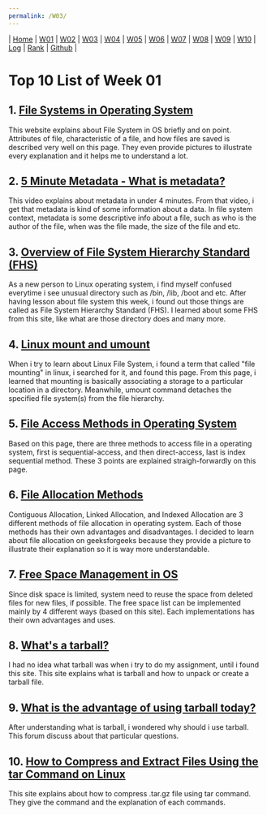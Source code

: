 ```yaml
---
permalink: /W03/
---
```

| [Home](https://raflibangsawan.github.io/os211) | [W01](https://raflibangsawan.github.io/os211/W01) | [W02](https://raflibangsawan.github.io/os211/W02) | [W03](https://raflibangsawan.github.io/os211/W03) | [W04](https://raflibangsawan.github.io/os211/W04) | [W05](https://raflibangsawan.github.io/os211/W05) | [W06](https://raflibangsawan.github.io/os211/W06) | [W07](https://raflibangsawan.github.io/os211/W07) | [W08](https://raflibangsawan.github.io/os211/W08) | [W09](https://raflibangsawan.github.io/os211/W09) | [W10](https://raflibangsawan.github.io/os211/W10) | [Log](https://raflibangsawan.github.io/os211/TXT/mylog.txt) | [Rank](https://raflibangsawan.github.io/os211/TXT/myrank.txt) | [Github](https://github.com/raflibangsawan/os211/) |

# Top 10 List of Week 01

## 1. [File Systems in Operating System](https://www.geeksforgeeks.org/file-systems-in-operating-system/)
This website explains about File System in OS briefly and on point. Attributes of file, characteristic of a file, and how files are saved is described very well on this page. They even provide pictures to illustrate every explanation and it helps me to understand a lot.

## 2. [5 Minute Metadata - What is metadata?](https://www.youtube.com/watch?v=L0vOg18ncWE)
This video explains about metadata in under 4 minutes. From that video, i get that metadata is kind of some information about a data. In file system context, metadata is some descriptive info about a file, such as who is the author of the file, when was the file made, the size of the file and etc.

## 3. [Overview of File System Hierarchy Standard (FHS)](https://access.redhat.com/documentation/en-us/red_hat_enterprise_linux/4/html/reference_guide/s1-filesystem-fhs)
As a new person to Linux operating system, i find myself confused everytime i see unusual directory such as /bin, /lib, /boot and etc. After having lesson about file system this week, i found out those things are called as File System Hierarchy Standard (FHS). I learned about some FHS from this site, like what are those directory does and many more.

## 4. [Linux mount and umount](https://www.computerhope.com/unix/umount.htm)
When i try to learn about Linux File System, i found a term that called "file mounting" in linux, i searched for it, and found this page. From this page, i learned that mounting is basically associating a storage to a particular location in a directory. Meanwhile, umount command detaches the specified file system(s) from the file hierarchy.

## 5. [File Access Methods in Operating System](https://www.geeksforgeeks.org/file-access-methods-in-operating-system/)
Based on this page, there are three methods to access file in a operating system, first is sequential-access, and then direct-access, last is index sequential method. These 3 points are explained straigh-forwardly on this page.

## 6. [File Allocation Methods](https://www.geeksforgeeks.org/file-allocation-methods/)
Contiguous Allocation, Linked Allocation, and Indexed Allocation are 3 different methods of file allocation in operating system. Each of those methods has their own advantages and disadvantages. I decided to learn about file allocation on geeksforgeeks because they provide a picture to illustrate their explanation so it is way more understandable.

## 7. [Free Space Management in OS](https://www.includehelp.com/operating-systems/free-space-management.aspx)
Since disk space is limited, system need to reuse the space from deleted files for new files, if possible. The free space list can be implemented mainly by 4 different ways (based on this site). Each implementations has their own advantages and uses.

## 8. [What's a tarball?](http://computing.help.inf.ed.ac.uk/FAQ/whats-tarball-or-how-do-i-unpack-or-create-tgz-or-targz-file)
I had no idea what tarball was when i try to do my assignment, until i found this site. This site explains what is tarball and how to unpack or create a tarball file.

## 9. [What is the advantage of using tarball today?](https://superuser.com/questions/565883/what-is-the-advantage-of-using-tar-today)
After understanding what is tarball, i wondered why should i use tarball. This forum discuss about that particular questions.

## 10. [How to Compress and Extract Files Using the tar Command on Linux](https://www.howtogeek.com/248780/how-to-compress-and-extract-files-using-the-tar-command-on-linux/)
This site explains about how to compress .tar.gz file using tar command. They give the command and the explanation of each commands.